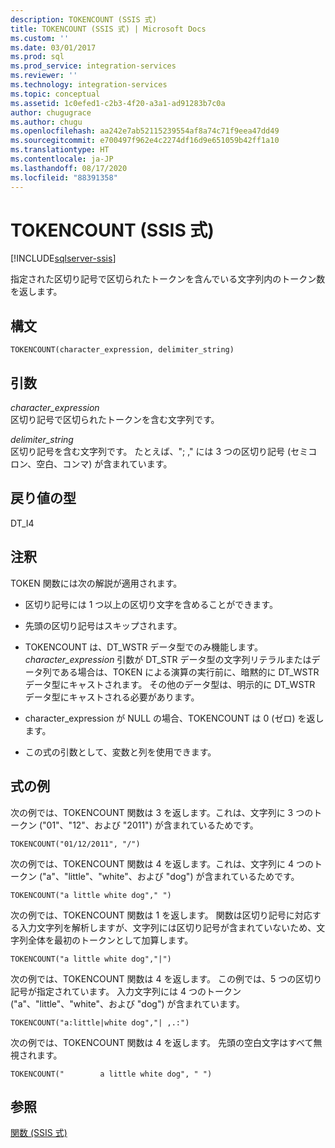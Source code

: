 ```yaml
---
description: TOKENCOUNT (SSIS 式)
title: TOKENCOUNT (SSIS 式) | Microsoft Docs
ms.custom: ''
ms.date: 03/01/2017
ms.prod: sql
ms.prod_service: integration-services
ms.reviewer: ''
ms.technology: integration-services
ms.topic: conceptual
ms.assetid: 1c0efed1-c2b3-4f20-a3a1-ad91283b7c0a
author: chugugrace
ms.author: chugu
ms.openlocfilehash: aa242e7ab52115239554af8a74c71f9eea47dd49
ms.sourcegitcommit: e700497f962e4c2274df16d9e651059b42ff1a10
ms.translationtype: HT
ms.contentlocale: ja-JP
ms.lasthandoff: 08/17/2020
ms.locfileid: "88391358"
---
```

# <a name="tokencount-ssis-expression"></a>TOKENCOUNT (SSIS 式)

[!INCLUDE[sqlserver-ssis](../../includes/applies-to-version/sqlserver-ssis.md)]


  指定された区切り記号で区切られたトークンを含んでいる文字列内のトークン数を返します。  
  
## <a name="syntax"></a>構文  
  
```  
TOKENCOUNT(character_expression, delimiter_string)  
```  
  
## <a name="arguments"></a>引数  
 *character_expression*  
 区切り記号で区切られたトークンを含む文字列です。  
  
 *delimiter_string*  
 区切り記号を含む文字列です。 たとえば、"; ," には 3 つの区切り記号 (セミコロン、空白、コンマ) が含まれています。  
  
## <a name="result-types"></a>戻り値の型  
 DT_I4  
  
## <a name="remarks"></a>注釈  
 TOKEN 関数には次の解説が適用されます。  
  
-   区切り記号には 1 つ以上の区切り文字を含めることができます。  
  
-   先頭の区切り記号はスキップされます。  
  
-   TOKENCOUNT は、DT_WSTR データ型でのみ機能します。 *character_expression* 引数が DT_STR データ型の文字列リテラルまたはデータ列である場合は、TOKEN による演算の実行前に、暗黙的に DT_WSTR データ型にキャストされます。 その他のデータ型は、明示的に DT_WSTR データ型にキャストされる必要があります。  
  
-   character_expression が NULL の場合、TOKENCOUNT は 0 (ゼロ) を返します。  
  
-   この式の引数として、変数と列を使用できます。  
  
## <a name="expression-examples"></a>式の例  
 次の例では、TOKENCOUNT 関数は 3 を返します。これは、文字列に 3 つのトークン ("01"、"12"、および "2011") が含まれているためです。  
  
```  
TOKENCOUNT("01/12/2011", "/")  
```  
  
 次の例では、TOKENCOUNT 関数は 4 を返します。これは、文字列に 4 つのトークン ("a"、"little"、"white"、および "dog") が含まれているためです。  
  
```  
TOKENCOUNT("a little white dog"," ")  
```  
  
 次の例では、TOKENCOUNT 関数は 1 を返します。 関数は区切り記号に対応する入力文字列を解析しますが、文字列には区切り記号が含まれていないため、文字列全体を最初のトークンとして加算します。  
  
```  
TOKENCOUNT("a little white dog","|")  
```  
  
 次の例では、TOKENCOUNT 関数は 4 を返します。 この例では、5 つの区切り記号が指定されています。 入力文字列には 4 つのトークン ("a"、"little"、"white"、および "dog") が含まれています。  
  
```  
TOKENCOUNT("a:little|white dog","| ,.:")  
```  
  
 次の例では、TOKENCOUNT 関数は 4 を返します。 先頭の空白文字はすべて無視されます。  
  
```  
TOKENCOUNT("        a little white dog", " ")  
```  
  
## <a name="see-also"></a>参照  
 [関数 (SSIS 式)](../../integration-services/expressions/functions-ssis-expression.md)  
  
  

